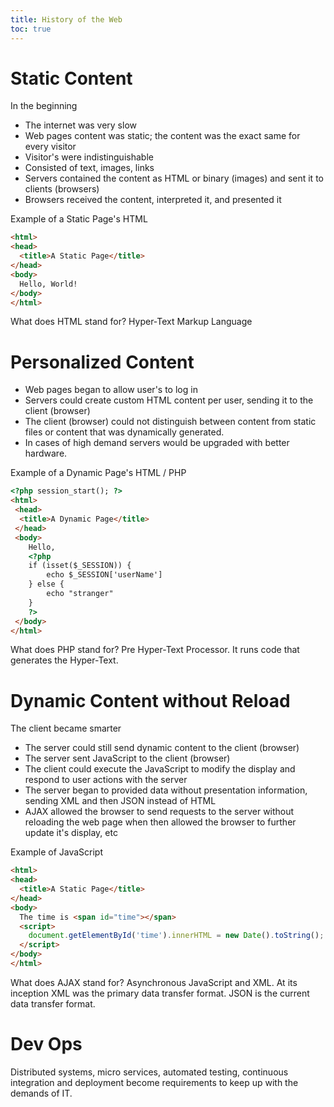 ```yaml
---
title: History of the Web
toc: true
---
```


# Static Content

In the beginning

- The internet was very slow
- Web pages content was static; the content was the exact same for every visitor
- Visitor's were indistinguishable
- Consisted of text, images, links
- Servers contained the content as HTML or binary (images) and sent it to clients (browsers)
- Browsers received the content, interpreted it, and presented it

Example of a Static Page's HTML

```html
<html>
<head>
  <title>A Static Page</title>
</head>
<body>
  Hello, World!
</body>
</html>
```

<span class="question">What does HTML stand for?</span>
<span class="answer">Hyper-Text Markup Language</span>

# Personalized Content

- Web pages began to allow user's to log in
- Servers could create custom HTML content per user, sending it to the client (browser)
- The client (browser) could not distinguish between content from static files or content that was dynamically generated.
- In cases of high demand servers would be upgraded with better hardware.

Example of a Dynamic Page's HTML / PHP

```html
<?php session_start(); ?>
<html>
 <head>
  <title>A Dynamic Page</title>
 </head>
 <body>
    Hello,
    <?php
    if (isset($_SESSION)) {
        echo $_SESSION['userName']
    } else {
        echo "stranger"
    }
    ?> 
 </body>
</html>
```

<span class="question">What does PHP stand for?</span>
<span class='answer'>Pre Hyper-Text Processor. It runs code that generates the Hyper-Text.</span>

# Dynamic Content without Reload

The client became smarter

- The server could still send dynamic content to the client (browser)
- The server sent JavaScript to the client (browser)
- The client could execute the JavaScript to modify the display and respond to user actions with the server
- The server began to provided data without presentation information, sending XML and then JSON instead of HTML
- AJAX allowed the browser to send requests to the server without reloading the web page when then allowed the browser to further update it's display, etc

Example of JavaScript

```html
<html>
<head>
  <title>A Static Page</title>
</head>
<body>
  The time is <span id="time"></span>
  <script>
    document.getElementById('time').innerHTML = new Date().toString();
  </script>
</body>
</html>
```

<span class="question">What does AJAX stand for?</span>
<span class="answer">Asynchronous JavaScript and XML. At its inception XML was the primary data transfer format. JSON is the current data transfer format.</span>

# Dev Ops

Distributed systems, micro services, automated testing, continuous integration and deployment become requirements to keep up with the demands of IT.
